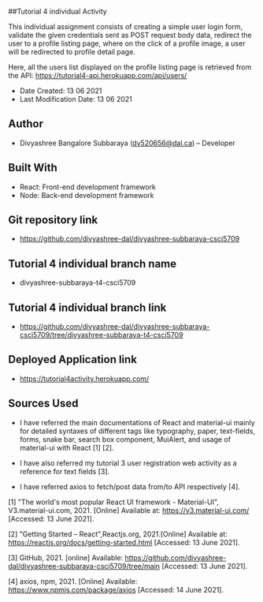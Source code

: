 ##Tutorial 4 individual Activity

This individual assignment consists of creating a simple user login form, validate the given credentials sent as POST request body data, redirect the user to a profile listing page, where on the click of a profile image, a user will be redirected to profile detail page. 

Here, all the users list displayed on the profile listing page is retrieved from the API: https://tutorial4-api.herokuapp.com/api/users/

* Date Created: 13 06 2021
* Last Modification Date: 13 06 2021

## Author

* Divyashree Bangalore Subbaraya (dv520656@dal.ca) – Developer 

## Built With

* React: Front-end development framework
* Node: Back-end development framework

## Git repository link

* https://github.com/divyashree-dal/divyashree-subbaraya-csci5709

## Tutorial 4 individual branch name

* divyashree-subbaraya-t4-csci5709 

## Tutorial 4 individual branch link

* https://github.com/divyashree-dal/divyashree-subbaraya-csci5709/tree/divyashree-subbaraya-t4-csci5709

## Deployed Application link

* https://tutorial4activity.herokuapp.com/

## Sources Used

* I have referred the main documentations of React and material-ui mainly for detailed syntaxes of different tags like typography, paper, text-fields, forms, snake bar, search box component, MuiAlert, and usage of material-ui with React [1] [2]. 

* I have also referred my tutorial 3 user registration web activity as a reference for text fields [3]. 

* I have referred axios to fetch/post data from/to API respectively [4].

[1] "The world's most popular React UI framework - Material-UI", V3.material-ui.com, 2021. [Online] Available at: <https://v3.material-ui.com/> [Accessed: 13 June 2021].

[2] "Getting Started – React",Reactjs.org, 2021.[Online] Available at: <https://reactjs.org/docs/getting-started.html> [Accessed: 13 June 2021].

[3] GitHub, 2021. [online] Available: <https://github.com/divyashree-dal/divyashree-subbaraya-csci5709/tree/main> [Accessed: 13 June 2021].

[4] axios, npm, 2021. [Online] Available: <https://www.npmjs.com/package/axios> [Accessed: 14 June 2021].
